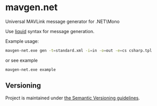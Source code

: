# mavgen.net
Universal MAVLink message generator for .NET\Mono

Use [liquid](http://dotliquidmarkup.org/) syntax for message generation.

Example usage:

```bash
mavgen-net.exe gen -t=standard.xml -i=in -o=out -e=cs csharp.tpl
```

or see example

```bash
mavgen-net.exe example
```

## Versioning

Project is maintained under [the Semantic Versioning guidelines](http://semver.org/).
